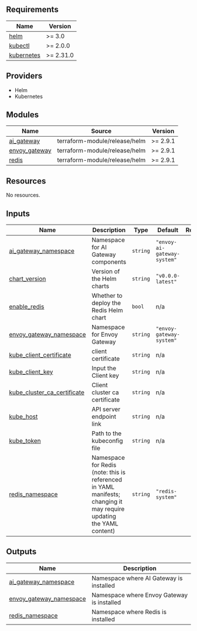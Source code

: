 ## Requirements

| Name | Version |
|------|---------|
| <a name="requirement_helm"></a> [helm](#requirement\_helm) | >= 3.0 |
| <a name="requirement_kubectl"></a> [kubectl](#requirement\_kubectl) | >= 2.0.0 |
| <a name="requirement_kubernetes"></a> [kubernetes](#requirement\_kubernetes) | >= 2.31.0 |

## Providers

- Helm
- Kubernetes

## Modules

| Name | Source | Version |
|------|--------|---------|
| <a name="module_ai_gateway"></a> [ai\_gateway](#module\_ai\_gateway) | terraform-module/release/helm | >= 2.9.1 |
| <a name="module_envoy_gateway"></a> [envoy\_gateway](#module\_envoy\_gateway) | terraform-module/release/helm | >= 2.9.1 |
| <a name="module_redis"></a> [redis](#module\_redis) | terraform-module/release/helm | >= 2.9.1 |

## Resources

No resources.

## Inputs

| Name | Description | Type | Default | Required |
|------|-------------|------|---------|:--------:|
| <a name="input_ai_gateway_namespace"></a> [ai\_gateway\_namespace](#input\_ai\_gateway\_namespace) | Namespace for AI Gateway components | `string` | `"envoy-ai-gateway-system"` | no |
| <a name="input_chart_version"></a> [chart\_version](#input\_chart\_version) | Version of the Helm charts | `string` | `"v0.0.0-latest"` | no |
| <a name="input_enable_redis"></a> [enable\_redis](#input\_enable\_redis) | Whether to deploy the Redis Helm chart | `bool` | n/a | yes |
| <a name="input_envoy_gateway_namespace"></a> [envoy\_gateway\_namespace](#input\_envoy\_gateway\_namespace) | Namespace for Envoy Gateway | `string` | `"envoy-gateway-system"` | no |
| <a name="input_kube_client_certificate"></a> [kube\_client\_certificate](#input\_kube\_client\_certificate) | client certificate | `string` | n/a | yes |
| <a name="input_kube_client_key"></a> [kube\_client\_key](#input\_kube\_client\_key) | Input the Client key | `string` | n/a | yes |
| <a name="input_kube_cluster_ca_certificate"></a> [kube\_cluster\_ca\_certificate](#input\_kube\_cluster\_ca\_certificate) | Client cluster ca certificate | `string` | n/a | yes |
| <a name="input_kube_host"></a> [kube\_host](#input\_kube\_host) | API server endpoint link | `string` | n/a | yes |
| <a name="input_kube_token"></a> [kube\_token](#input\_kube\_token) | Path to the kubeconfig file | `string` | n/a | yes |
| <a name="input_redis_namespace"></a> [redis\_namespace](#input\_redis\_namespace) | Namespace for Redis (note: this is referenced in YAML manifests; changing it may require updating the YAML content) | `string` | `"redis-system"` | no |

## Outputs

| Name | Description |
|------|-------------|
| <a name="output_ai_gateway_namespace"></a> [ai\_gateway\_namespace](#output\_ai\_gateway\_namespace) | Namespace where AI Gateway is installed |
| <a name="output_envoy_gateway_namespace"></a> [envoy\_gateway\_namespace](#output\_envoy\_gateway\_namespace) | Namespace where Envoy Gateway is installed |
| <a name="output_redis_namespace"></a> [redis\_namespace](#output\_redis\_namespace) | Namespace where Redis is installed |

